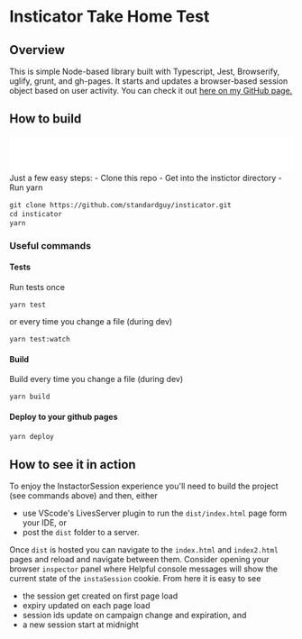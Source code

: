 # Insticator Take Home Test

## Overview

This is simple Node-based library built with Typescript, Jest, Browserify, uglify, grunt, and gh-pages.
It starts and updates a browser-based session object based on user activity.
You can check it out [here on my GitHub page.](https://standardguy.github.io/insticator/index.html)

## How to build

<img src="./markdown/info-markup.svg" />
Just a few easy steps:
- Clone this repo
- Get into the instictor directory
- Run yarn

```
git clone https://github.com/standardguy/insticator.git
cd insticator
yarn
```

### Useful commands

#### Tests

Run tests once

```
yarn test
```

or every time you change a file (during dev)

```
yarn test:watch
```

#### Build

Build every time you change a file (during dev)

```
yarn build
```

#### Deploy to your github pages

```
yarn deploy
```

## How to see it in action

To enjoy the InstactorSession experience you'll need to build the project (see commands above) and then, either

- use VScode's LivesServer plugin to run the `dist/index.html` page form your IDE, or
- post the `dist` folder to a server.

Once `dist` is hosted you can navigate to the `index.html` and `index2.html` pages and reload and navigate between them.
Consider opening your browser `inspector` panel where Helpful console messages will show the current state of the `instaSession` cookie. From here it is easy to see

- the session get created on first page load
- expiry updated on each page load
- session ids update on campaign change and expiration, and
- a new session start at midnight
